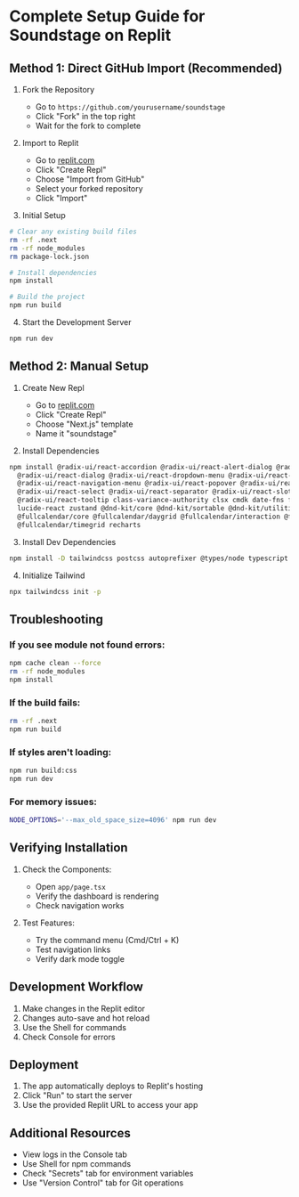 # Complete Setup Guide for Soundstage on Replit

## Method 1: Direct GitHub Import (Recommended)

1. Fork the Repository
   - Go to `https://github.com/yourusername/soundstage`
   - Click "Fork" in the top right
   - Wait for the fork to complete

2. Import to Replit
   - Go to [replit.com](https://replit.com)
   - Click "Create Repl"
   - Choose "Import from GitHub"
   - Select your forked repository
   - Click "Import"

3. Initial Setup
```bash
# Clear any existing build files
rm -rf .next
rm -rf node_modules
rm package-lock.json

# Install dependencies
npm install

# Build the project
npm run build
```

4. Start the Development Server
```bash
npm run dev
```

## Method 2: Manual Setup

1. Create New Repl
   - Go to [replit.com](https://replit.com)
   - Click "Create Repl"
   - Choose "Next.js" template
   - Name it "soundstage"

2. Install Dependencies
```bash
npm install @radix-ui/react-accordion @radix-ui/react-alert-dialog @radix-ui/react-avatar \
  @radix-ui/react-dialog @radix-ui/react-dropdown-menu @radix-ui/react-label \
  @radix-ui/react-navigation-menu @radix-ui/react-popover @radix-ui/react-scroll-area \
  @radix-ui/react-select @radix-ui/react-separator @radix-ui/react-slot @radix-ui/react-tabs \
  @radix-ui/react-tooltip class-variance-authority clsx cmdk date-fns framer-motion \
  lucide-react zustand @dnd-kit/core @dnd-kit/sortable @dnd-kit/utilities \
  @fullcalendar/core @fullcalendar/daygrid @fullcalendar/interaction @fullcalendar/react \
  @fullcalendar/timegrid recharts
```

3. Install Dev Dependencies
```bash
npm install -D tailwindcss postcss autoprefixer @types/node typescript
```

4. Initialize Tailwind
```bash
npx tailwindcss init -p
```

## Troubleshooting

### If you see module not found errors:
```bash
npm cache clean --force
rm -rf node_modules
npm install
```

### If the build fails:
```bash
rm -rf .next
npm run build
```

### If styles aren't loading:
```bash
npm run build:css
npm run dev
```

### For memory issues:
```bash
NODE_OPTIONS='--max_old_space_size=4096' npm run dev
```

## Verifying Installation

1. Check the Components:
   - Open `app/page.tsx`
   - Verify the dashboard is rendering
   - Check navigation works

2. Test Features:
   - Try the command menu (Cmd/Ctrl + K)
   - Test navigation links
   - Verify dark mode toggle

## Development Workflow

1. Make changes in the Replit editor
2. Changes auto-save and hot reload
3. Use the Shell for commands
4. Check Console for errors

## Deployment

1. The app automatically deploys to Replit's hosting
2. Click "Run" to start the server
3. Use the provided Replit URL to access your app

## Additional Resources

- View logs in the Console tab
- Use Shell for npm commands
- Check "Secrets" tab for environment variables
- Use "Version Control" tab for Git operations